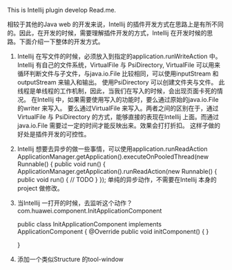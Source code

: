 This is Intellij plugin develop Read.me.

相较于其他的Java web 的开发来说，Intellij 的插件开发方式在思路上是有所不同的。因此，在开发的时候，需要理解插件开发的方式，Intellij 在开发时候的思路。下面介绍一下整体的开发方式。

1. Intellij 在写文件的时候，必须放入到指定的application.runWriteAction 中。
	Intellij 有自己的文件系统，VirtualFile 与 PsiDirectory, VirtualFile 可以用来循环判断文件与子文件，与java.io.File 比较相同，可以使用inputStream 和 outputStream 来输入和输出。
	使用PsiDirectory  可以创建文件夹与文件。
	此线程是单线程的工作机制，因此，当我们在写入的时候，会出现页面卡死的情况。
	在Intellij 中，如果需要使用写入的功能时，要么通过原始的java.io.File 的writer 来写入。
	要么通过VirtualFile 来写入。两者之间的区别在于，通过VirtualFile 与 PsiDirectory 的方式，能够直接的表现在Intellij 上面。而通过java.io.File 需要过一定的时间才能反映出来。效果会打打折扣。
	这样子做的好处是插件开发的可控性。


2. Intellij 想要去异步的做一些事情，可以使用application.runReadAction
	        ApplicationManager.getApplication().executeOnPooledThread(new Runnable() {
            public void run() {
                ApplicationManager.getApplication().runReadAction(new Runnable() {
                    public void run() {
                       // TODO
                    }
                });
	单纯的异步动作，不需要在Intellij 本身的project 做修改。

3. 当Intellij 一打开的时候，去监听这个动作？
	 <project-components>
		<component>
		  <implementation-class>com.huawei.component.InitApplicationComponent</implementation-class>
		</component>
	 </project-components>
  
	public class InitApplicationComponent implements ApplicationComponent
	{
		@Override
		public void initComponent() {
		 }

	}

4. 添加一个类似Structure 的tool-window
	<extensions defaultExtensionNs="com.intellij">
    <!-- Add your extensions here -->
      <toolWindow id="ModelArts Explorer" secondary="true" anchor="left" factoryClass="com.huawei.ui.ExplorerToolWindowFactory"/>
	</extensions>
	
	
	
	
	
	